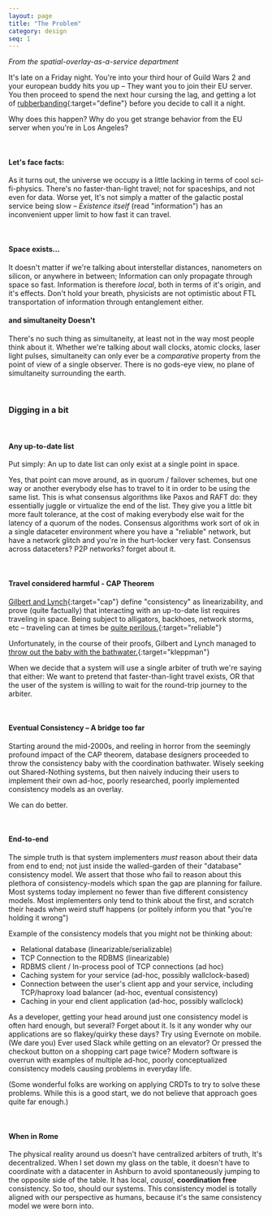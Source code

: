 ```yaml
---
layout: page
title: "The Problem"
category: design
seq: 1
---
```


*From the spatial-overlay-as-a-service department*  

It's late on a Friday night. You're into your third hour of Guild Wars 2 and your european buddy hits you up – They want you to join their EU server. You then proceed to spend the next hour cursing the lag, and getting a lot of [rubberbanding](http://www.urbandictionary.com/define.php?term=rubberbanding){:target="define"} before you decide to call it a night.

Why does this happen? Why do you get strange behavior from the EU server when you're in Los Angeles?

<br>

#### Let's face facts:
As it turns out, the universe we occupy is a little lacking in terms of cool sci-fi-physics. There's no faster-than-light travel; not for spaceships, and not even for data. Worse yet, It's not simply a matter of the galactic postal service being slow – _Existence itself_ (read "information") has an inconvenient upper limit to how fast it can travel.

<br>

#### Space exists...

It doesn't matter if we're talking about interstellar distances, nanometers on silicon, or anywhere in between; Information can only propagate through space so fast. Information is therefore *local*, both in terms of it's origin, and it's effects. Don't hold your breath, physicists are not optimistic about FTL transportation of information through entanglement either.

#### and simultaneity Doesn't

There's no such thing as simultaneity, at least not in the way most people think about it. Whether we're talking about wall clocks, atomic clocks, laser light pulses, simultaneity can only ever be a *comparative* property from the point of view of a single observer. There is no gods-eye view, no plane of simultaneity surrounding the earth.

<br>

### Digging in a bit

<br>

#### Any up-to-date list

Put simply: An up to date list can only exist at a single point in space.

Yes, that point can move around, as in quorum / failover schemes, but one way or another everybody else has to travel to it in order to be using the same list. This is what consensus algorithms like Paxos and RAFT do: they essentially juggle or virtualize the end of the list. They give you a little bit more fault tolerance, at the cost of making everybody else wait for the latency of a quorum of the nodes. Consensus algorithms work sort of ok in a single dataceter environment where you have a "reliable" network, but have a network glitch and you're in the hurt-locker very fast. Consensus across dataceters? P2P networks? forget about it.

<br>

#### Travel considered harmful - CAP Theorem

[Gilbert and Lynch](http://dl.acm.org/citation.cfm?id=564601){:target="cap"} define "consistency" as linearizability, and prove (quite factually) that interacting with an up-to-date list requires traveling in space. Being subject to alligators, backhoes, network storms, etc – traveling can at times be [quite perilous.](http://queue.acm.org/detail.cfm?id=2655736){:target="reliable"}

Unfortunately, in the course of their proofs, Gilbert and Lynch managed to [throw out the baby with the bathwater.](https://arxiv.org/abs/1509.05393){:target="kleppman"}

When we decide that a system will use a single arbiter of truth we're saying that either: We want to pretend that faster-than-light travel exists, OR that the user of the system is willing to wait for the round-trip journey to the arbiter.

<br>

#### Eventual Consistency – A bridge too far

Starting around the mid-2000s, and reeling in horror from the seemingly profound impact of the CAP theorem, database designers proceeded to throw the consistency baby with the coordination bathwater. Wisely seeking out Shared-Nothing systems, but then naively inducing their users to implement their own ad-hoc, poorly researched, poorly implemented consistency models as an overlay.

We can do better.

<br>

<!--- WIP section. Overly wordy, underdeveloped

#### Sharding is just another word for patience

A priori sharding works great for department stores. Looking for that fresh pair of cat-themed socks? You can go look at the directory, and generally find the right area without too much fuss. Now, imagine the department store was *really* large and spread out. You're in kitchen appliances now, and the sock department is 1,000 miles away. You're going to be walking for a while. How committed are you to getting those cat socks again?

Instead of putting them all in the one place, what if store management chose to distribute the goods around the store? They have 50 pairs of cat socks. Why not sprinkle them around randomly, mixing them on the shelf with food processors, lingere, perfume, and biscotti? Chances are there will be a pair which is much closer to where you are! The hard part is that now you have one pair of socks each in 50 different places around the store. That store directory isn't going to work anymore. You're going to have to get creative.

Your new store directory could utilize consistent hashing, and the stock person would simply put each pair of socks in each of the deterministically designated places in the store.
That would work, but you might still have to walk 20 miles or more to get them! Admittedly this is an improvement over 1,000 miles, but still a pretty rough walk for some cat socks.

What if instead of using deterministic slot assignment, we simply dropped the the socks off close to wherever they were arrived, and let people move them around the store as they saw fit? Chances are the store employees putting them away will at least consider buying a pair (how could they not?) Later, as shoppers browse, they might pick up a pair. Some will change their minds and put the article down. Chances are, enough shoppers will shuffle them around the store over time that they will become optimally placed for some of the other cat-fanciers. In our case, the socks are infinitely copyable immutable data, and we never actually leave the store.

<br>

-->

#### End-to-end

The simple truth is that system implementers _must_ reason about their data from end to end; not just inside the walled-garden of their "database" consistency model. We assert that those who fail to reason about this plethora of consistency-models which span the gap are planning for failure. Most systems today implement no fewer than five different consistency models. Most implementers only tend to think about the first, and scratch their heads when weird stuff happens (or politely inform you that "you're holding it wrong")

Example of the consistency models that you might not be thinking about:

* Relational database (linearizable/serializable)
* TCP Connection to the RDBMS (linearizable)
* RDBMS client / In-process pool of TCP connections (ad hoc)
* Caching system for your service (ad-hoc, possibly wallclock-based)
* Connection between the user's client app and your service, including TCP/haproxy load balancer (ad-hoc, eventual consistency)
* Caching in your end client application (ad-hoc, possibly wallclock)

As a developer, getting your head around just one consistency model is often hard enough, but several? Forget about it. Is it any wonder why our applications are so flakey/quirky these days? Try using Evernote on mobile. (We dare you) Ever used Slack while getting on an elevator? Or pressed the checkout button on a shopping cart page twice? Modern software is overrun with examples of multiple ad-hoc, poorly conceptualized consistency models causing problems in everyday life.

(Some wonderful folks are working on applying CRDTs to try to solve these problems. While this is a good start, we do not believe that approach goes quite far enough.)

<br>

#### When in Rome

The physical reality around us doesn't have centralized arbiters of truth, It's decentralized.
When I set down my glass on the table, it doesn't have to coordinate with a datacenter in Ashburn to avoid spontaneously jumping to the opposite side of the table. It has local, *causal*, **coordination free** consistency. So too, should our systems. This consistency model is totally aligned with our perspective as humans, because it's the same consistency model we were born into.
